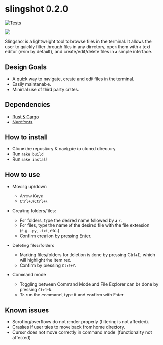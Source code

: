 slingshot 0.2.0
===============

[![Tests](https://github.com/caio-ishikawa/slingshot/actions/workflows/build.yml/badge.svg?branch=master)](https://github.com/caio-ishikawa/slingshot/actions/workflows/build.yml)

<img src="https://s11.gifyu.com/images/ScefB.gif">

Slingshot is a lightweight tool to browse files in the terminal. It allows the user to quickly filter through files in any directory, open them with a text editor (nvim by default), and create/edit/delete files in a simple interface.

Design Goals
------------
- A quick way to navigate, create and edit files in the terminal.
- Easily maintanable.
- Minimal use of third party crates.

Dependencies
------------
- [Rust & Cargo](https://www.rust-lang.org/tools/install)
- [Nerdfonts](https://www.nerdfonts.com/)

How to install
--------------
- Clone the repository & navigate to cloned directory.
- Run `make build`
- Run `make install`

How to use
----------
- Moving up/down:
    - Arrow Keys
    - `Ctrl+J`/`Ctrl+K`

- Creating folders/files:
    - For folders, type the desired name followed by a `/`.
    - For files, type the name of the desired file with the file extension (e.g. `.py`, `.txt`, etc.)
    - Confirm creation by pressing Enter.

- Deleting files/folders
    - Marking files/folders for deletion is done by pressing Ctrl+D, which will highlight the item red.
    - Confirm by pressing `Ctrl+Y`.

- Command mode
    - Toggling between Command Mode and File Explorer can be done by pressing `Ctrl+N`.
    - To run the command, type it and confirm with Enter.

Known issues
------------
- Scrolling/overflows do not render properly (filtering is not affected).
- Crashes if user tries to move back from home directory.
- Cursor does not move correctly in command mode. (functionality not affected)

